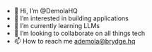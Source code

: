 - 👋 Hi, I’m @DemolaHQ
- 👀 I’m interested in building applications
- 🌱 I’m currently learning LLMs
- 💞️ I’m looking to collaborate on all things tech
- 📫 How to reach me ademola@brydge.hq

<!---
DemolaHQ/DemolaHQ is a ✨ special ✨ repository because its `README.md` (this file) appears on your GitHub profile.
You can click the Preview link to take a look at your changes.
--->
